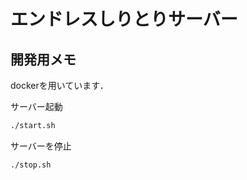 # エンドレスしりとりサーバー

## 開発用メモ

dockerを用いています．

サーバー起動

```bash
./start.sh
```

サーバーを停止

```bash
./stop.sh
```